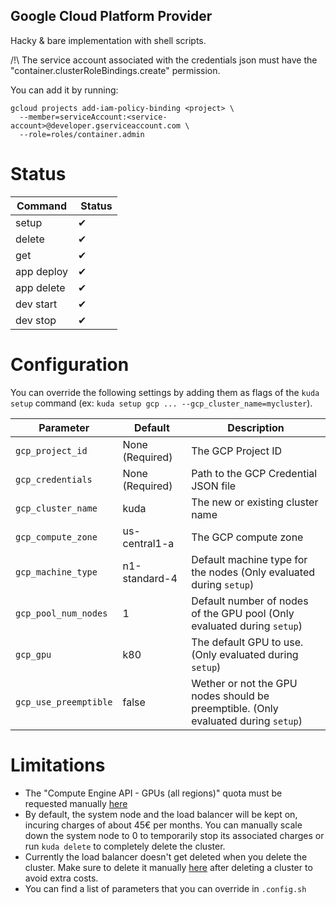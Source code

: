 ## Google Cloud Platform Provider

Hacky & bare implementation with shell scripts.

/!\ The service account associated with the credentials json must have the "container.clusterRoleBindings.create" permission.

You can add it by running:

```
gcloud projects add-iam-policy-binding <project> \
  --member=serviceAccount:<service-account>@developer.gserviceaccount.com \
  --role=roles/container.admin
```

# Status

| Command | Status |
| - | - |
| setup | ✔ |
| delete | ✔ |
| get | ✔ |
| app deploy | ✔ |
| app delete | ✔ |
| dev start | ✔ |
| dev stop | ✔ |

# Configuration

You can override the following settings by adding them as flags of the `kuda setup` command (ex: `kuda setup gcp ... --gcp_cluster_name=mycluster`).

| Parameter | Default | Description |
| - | - | - |
| `gcp_project_id` | None (Required) | The GCP Project ID |
| `gcp_credentials` | None (Required) | Path to the GCP Credential JSON file |
| `gcp_cluster_name` | kuda | The new or existing cluster name |
| `gcp_compute_zone` | us-central1-a | The GCP compute zone |
| `gcp_machine_type` | n1-standard-4 | Default machine type for the nodes (Only evaluated during `setup`)|
| `gcp_pool_num_nodes` | 1 | Default number of nodes of the GPU pool (Only evaluated during `setup`) |
| `gcp_gpu` | k80 | The default GPU to use. (Only evaluated during `setup`) |
| `gcp_use_preemptible` | false | Wether or not the GPU nodes should be preemptible. (Only evaluated during `setup`) |


# Limitations

- The "Compute Engine API - GPUs (all regions)" quota must be requested manually [here](<https://console.cloud.google.com/iam-admin/quotas?metric=GPUs%20(all%20regions)>)
- By default, the system node and the load balancer will be kept on, incuring charges of about 45€ per months. You can manually scale down the system node to 0 to temporarily stop its associated charges or run `kuda delete` to completely delete the cluster.
- Currently the load balancer doesn't get deleted when you delete the cluster. Make sure to delete it manually [here](https://console.cloud.google.com/net-services/loadbalancing/loadBalancers/list) after deleting a cluster to avoid extra costs.
- You can find a list of parameters that you can override in `.config.sh`
